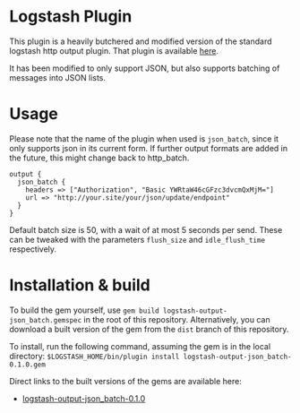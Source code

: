 # Logstash Plugin

This plugin is a heavily butchered and modified version of the standard logstash http output plugin. That plugin is available [here](https://github.com/logstash-plugins/logstash-output-http). 

It has been modified to only support JSON, but also supports batching of messages into JSON lists.

# Usage

Please note that the name of the plugin when used is `json_batch`, since it only supports json in its current form. If further output formats are added in the future, this might change back to http_batch.

    output {
      json_batch {
        headers => ["Authorization", "Basic YWRtaW46cGFzc3dvcmQxMjM="]
        url => "http://your.site/your/json/update/endpoint"
      }
    }
    
Default batch size is 50, with a wait of at most 5 seconds per send. These can be tweaked with the parameters `flush_size` and `idle_flush_time` respectively.

# Installation & build

To build the gem yourself, use `gem build logstash-output-json_batch.gemspec` in the root of this repository. Alternatively, you can download a built version of the gem from the `dist` branch of this repository. 

To install, run the following command, assuming the gem is in the local directory: `$LOGSTASH_HOME/bin/plugin install logstash-output-json_batch-0.1.0.gem`

Direct links to the built versions of the gems are available here:

* [logstash-output-json_batch-0.1.0](https://github.com/jwestberg/logstash-output-http_batch/blob/dist/logstash-output-json_batch-0.1.0.gem?raw=true)
